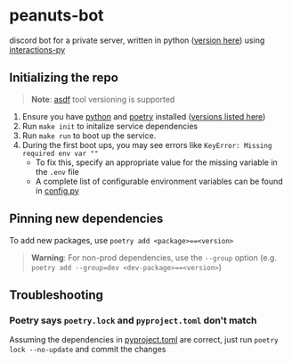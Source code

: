 # peanuts-bot
discord bot for a private server, written in python ([version here](.tool-versions)) using [interactions-py](https://github.com/interactions-py/interactions.py)

## Initializing the repo
> **Note**:
> [asdf](https://asdf-vm.com) tool versioning is supported
1. Ensure you have [python](https://www.python.org) and [poetry](https://python-poetry.org) installed ([versions listed here](.tool-versions))
1. Run `make init` to initalize service dependencies
1. Run `make run` to boot up the service.
1. During the first boot ups, you may see errors like `KeyError: Missing required env var ""`
    - To fix this, specify an appropriate value for the missing variable in the `.env` file
    - A complete list of configurable environment variables can be found in [config.py](config.py)

## Pinning new dependencies
To add new packages, use `poetry add <package>==<version>`
> **Warning**:
> For non-prod dependencies, use the `--group` option (e.g. `poetry add --group=dev <dev-package>==<version>`)

## Troubleshooting
### Poetry says `poetry.lock` and `pyproject.toml` don't match
Assuming the dependencies in [pyproject.toml](pyproject.toml) are correct, just run `poetry lock --no-update` and commit the changes
